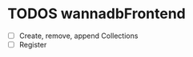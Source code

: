 # TODOS wannadbFrontend

<!-- - [ ] This is an TODO example -->

-   [ ] Create, remove, append Collections
-   [ ] Register
